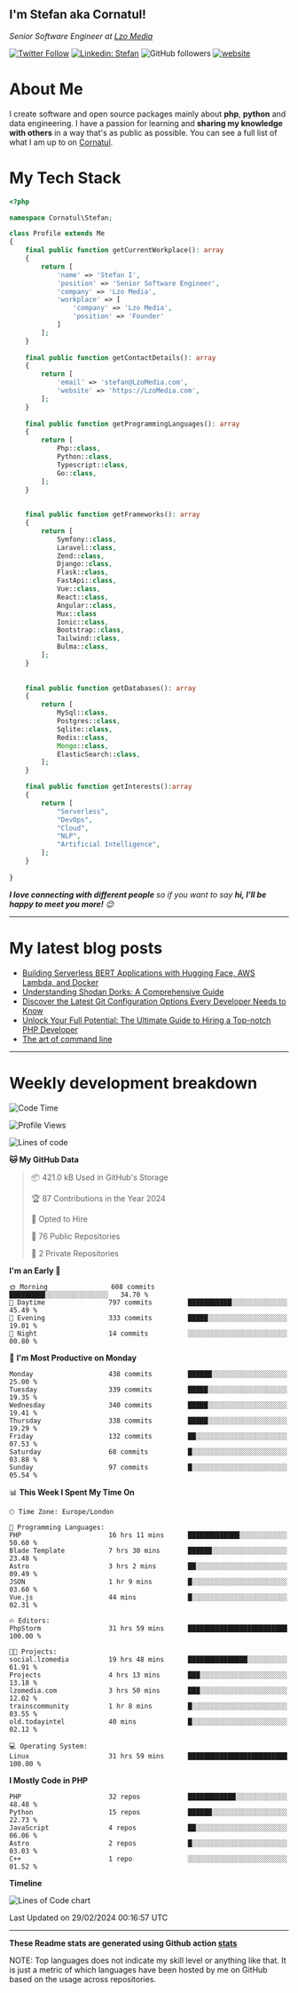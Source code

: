 <h2>I'm Stefan aka Cornatul! </h2>
<p><em>Senior Software Engineer at <a href="https:/lzomedia.com/">Lzo Media
</a>
</em></p>

[![Twitter Follow](https://img.shields.io/twitter/follow/cornatul?label=Follow)](https://twitter.com/intent/follow?screen_name=cornatul)
[![Linkedin: Stefan](https://img.shields.io/badge/cornatul-blue?style=flat-square&logo=Linkedin&logoColor=white&link=https://www.linkedin.com/in/cornatul/)](https://www.linkedin.com/in/cornatul/)
![GitHub followers](https://img.shields.io/github/followers/cornatul?label=Follow&style=social)
[![website](https://img.shields.io/badge/Website-46a2f1.svg?&style=flat-square&logo=Google-Chrome&logoColor=white&link=https://cornatul.com/)](https://cornatul.com/)



# About Me
I create software and open source packages mainly about **php**, **python** and data engineering. 
I have a passion for learning and **sharing my knowledge with others** in a way that's as public as possible. 
You can see a full list of what I am up to on [Cornatul](https://lzomedia.com).


# My Tech Stack

```php
<?php

namespace Cornatul\Stefan;

class Profile extends Me
{
    final public function getCurrentWorkplace(): array
    {
        return [
            'name' => 'Stefan I',
            'position' => 'Senior Software Engineer',
            'company' => 'Lzo Media',
            'workplace' => [
                'company' => 'Lzo Media',
                'position' => 'Founder'         
            ]
        ];
    }
    
    final public function getContactDetails(): array
    {
        return [
            'email' => 'stefan@LzoMedia.com',
            'website' => 'https://LzoMedia.com',
        ];
    }
    
    final public function getProgrammingLanguages(): array
    {
        return [
            Php::class,
            Python::class,
            Typescript::class,
            Go::class,
        ];
    }
    
    
    final public function getFrameworks(): array
    {
        return [
            Symfony::class,
            Laravel::class,
            Zend::class,
            Django::class,
            Flask::class,
            FastApi::class,
            Vue::class,
            React::class,
            Angular::class,
            Mux::class
            Ionic::class,
            Bootstrap::class,
            Tailwind::class,
            Bulma::class,
        ];
    }
    
    
    final public function getDatabases(): array
    {
        return [
            MySql::class,
            Postgres::class,
            Sqlite::class,
            Redis::class,
            Mongo::class,
            ElasticSearch::class,
        ];
    }

    final public function getInterests():array
    {
        return [
            "Serverless",
            "DevOps",
            "Cloud",
            "NLP",
            "Artificial Intelligence",
        ];
    }
   
}
```
 <em><b>I love connecting with different people</b> so if you want to say <b>hi, I'll be happy to meet you more!</b> 😊</em>

---
# My latest blog posts
<!-- BLOG-POST-LIST:START -->
- [Building Serverless BERT Applications with Hugging Face, AWS Lambda, and Docker](https://blog.lzomedia.com/building-serverless-bert-applications-with-hugging-face-aws-lambda-and-docker/)
- [Understanding Shodan Dorks: A Comprehensive Guide](https://blog.lzomedia.com/understanding-shodan-dorks-a-comprehensive-guide/)
- [Discover the Latest Git Configuration Options Every Developer Needs to Know](https://blog.lzomedia.com/discover-the-latest-git-configuration-options-every-developer-needs-to-know/)
- [Unlock Your Full Potential: The Ultimate Guide to Hiring a Top-notch PHP Developer](https://blog.lzomedia.com/unlock-your-full-potential-the-ultimate-guide-to-hiring-a-top-notch-php-developer/)
- [The art of command line](https://blog.lzomedia.com/the-art-of-command-line/)
<!-- BLOG-POST-LIST:END -->

---
# Weekly development breakdown
<!--START_SECTION:waka-->
![Code Time](http://img.shields.io/badge/Code%20Time-428%20hrs%2050%20mins-blue)

![Profile Views](http://img.shields.io/badge/Profile%20Views-0-blue)

![Lines of code](https://img.shields.io/badge/From%20Hello%20World%20I%27ve%20Written-8.9%20million%20lines%20of%20code-blue)

**🐱 My GitHub Data** 

> 📦 421.0 kB Used in GitHub's Storage 
 > 
> 🏆 87 Contributions in the Year 2024
 > 
> 💼 Opted to Hire
 > 
> 📜 76 Public Repositories 
 > 
> 🔑 2 Private Repositories 
 > 
**I'm an Early 🐤** 

```text
🌞 Morning                608 commits         █████████░░░░░░░░░░░░░░░░   34.70 % 
🌆 Daytime                797 commits         ███████████░░░░░░░░░░░░░░   45.49 % 
🌃 Evening                333 commits         █████░░░░░░░░░░░░░░░░░░░░   19.01 % 
🌙 Night                  14 commits          ░░░░░░░░░░░░░░░░░░░░░░░░░   00.80 % 
```
📅 **I'm Most Productive on Monday** 

```text
Monday                   438 commits         ██████░░░░░░░░░░░░░░░░░░░   25.00 % 
Tuesday                  339 commits         █████░░░░░░░░░░░░░░░░░░░░   19.35 % 
Wednesday                340 commits         █████░░░░░░░░░░░░░░░░░░░░   19.41 % 
Thursday                 338 commits         █████░░░░░░░░░░░░░░░░░░░░   19.29 % 
Friday                   132 commits         ██░░░░░░░░░░░░░░░░░░░░░░░   07.53 % 
Saturday                 68 commits          █░░░░░░░░░░░░░░░░░░░░░░░░   03.88 % 
Sunday                   97 commits          █░░░░░░░░░░░░░░░░░░░░░░░░   05.54 % 
```


📊 **This Week I Spent My Time On** 

```text
🕑︎ Time Zone: Europe/London

💬 Programming Languages: 
PHP                      16 hrs 11 mins      █████████████░░░░░░░░░░░░   50.60 % 
Blade Template           7 hrs 30 mins       ██████░░░░░░░░░░░░░░░░░░░   23.48 % 
Astro                    3 hrs 2 mins        ██░░░░░░░░░░░░░░░░░░░░░░░   09.49 % 
JSON                     1 hr 9 mins         █░░░░░░░░░░░░░░░░░░░░░░░░   03.60 % 
Vue.js                   44 mins             █░░░░░░░░░░░░░░░░░░░░░░░░   02.31 % 

🔥 Editors: 
PhpStorm                 31 hrs 59 mins      █████████████████████████   100.00 % 

🐱‍💻 Projects: 
social.lzomedia          19 hrs 48 mins      ███████████████░░░░░░░░░░   61.91 % 
Projects                 4 hrs 13 mins       ███░░░░░░░░░░░░░░░░░░░░░░   13.18 % 
lzomedia.com             3 hrs 50 mins       ███░░░░░░░░░░░░░░░░░░░░░░   12.02 % 
trainscommunity          1 hr 8 mins         █░░░░░░░░░░░░░░░░░░░░░░░░   03.55 % 
old.todayintel           40 mins             █░░░░░░░░░░░░░░░░░░░░░░░░   02.12 % 

💻 Operating System: 
Linux                    31 hrs 59 mins      █████████████████████████   100.00 % 
```

**I Mostly Code in PHP** 

```text
PHP                      32 repos            ████████████░░░░░░░░░░░░░   48.48 % 
Python                   15 repos            ██████░░░░░░░░░░░░░░░░░░░   22.73 % 
JavaScript               4 repos             ██░░░░░░░░░░░░░░░░░░░░░░░   06.06 % 
Astro                    2 repos             █░░░░░░░░░░░░░░░░░░░░░░░░   03.03 % 
C++                      1 repo              ░░░░░░░░░░░░░░░░░░░░░░░░░   01.52 % 
```



**Timeline**

![Lines of Code chart](https://raw.githubusercontent.com/cornatul/cornatul/master/assets/bar_graph.png)


 Last Updated on 29/02/2024 00:16:57 UTC
<!--END_SECTION:waka-->


---


**These Readme stats are generated using Github action [stats](https://github.com/cornatul/stats)**

NOTE: Top languages does not indicate my skill level or anything like that. 
It is just a metric of which languages have been hosted by me on GitHub based on the usage across repositories. 
